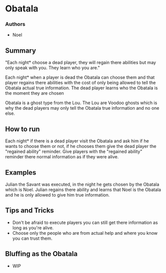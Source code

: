 # Obatala

### Authors
- Noel

## Summary

"Each night* choose a dead player, they will regain there abilities but may only speak with you. They learn who you are."

Each night* when a player is dead the Obatala can choose them and that player regains there abilities with the cost of only being allowed to tell the Obatala actual true information. The dead player learns who the Obatala is the moment they are chosen

Obatala is a ghost type from the Lou. The Lou are Voodoo ghosts which is why the dead players may only tell the Obatala true information and no one else.

## How to run

Each night* if there is a dead player visit the Obatala and ask him if he wants to choose them or not, if he chooses them give the dead player the "regained ability" reminder.
Give players with the "regained ability" reminder there normal information as if they were alive.

## Examples

Julian the Savant was executed, in the night he gets chosen by the Obatala which is Noel. Julian regains there ability and learns that Noel is the Obatala and he is only allowed to give him true information.

## Tips and Tricks

- Don't be afraid to execute players you can still get there information as long as you're alive.
- Choose only the people who are from actual help and where you know you can trust them.

## Bluffing as the Obatala

- WIP